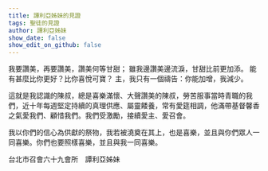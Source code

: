 ```yaml
---
title: 譚利亞姊妹的見證
tags: 聖徒的見證
author: 譚利亞姊妹
show_date: false
show_edit_on_github: false
---
```


我要讚美，再要讚美，讚美何等甘甜；
雖我邊讚美邊流淚，甘甜比前更加添。
能有甚麼比你更好？比你喜悅可寶？
主，我只有一個禱告：你能加增，我減少。

這就是我認識的陳叔，總是喜樂滿懷、大聲讚美的陳叔，勞苦服事當時青職的我們，近十年每週堅定持續的真理供應、屬靈餧養，常有愛筵相調，他滿帶基督馨香之氣愛我們、顧惜我們。我們受激勵，接續愛主、愛召會。

我以你們的信心為供獻的祭物，我若被澆奠在其上，也是喜樂，並且與你們眾人一同喜樂。你們也要照樣喜樂，並且與我一同喜樂。

台北市召會六十九會所　譚利亞姊妹

